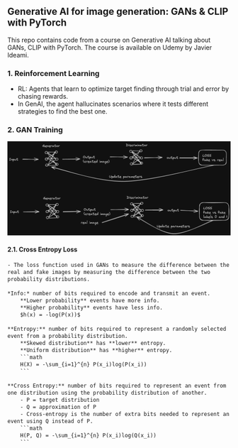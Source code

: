 ## Generative AI for image generation: GANs & CLIP with PyTorch

This repo contains code from a course on Generative AI talking about GANs, CLIP with PyTorch. The course is available on Udemy by Javier Ideami.

### 1. Reinforcement Learning
- RL: Agents that learn to optimize target finding through trial and error by chasing rewards.
- In GenAI, the agent hallucinates scenarios where it tests different strategies to find the best one.

### 2. GAN Training
 ![GAN Training](https://github.com/mgp87/GANs-CLIP-with-PyTorch/blob/main/GAN/GAN_Training.png)

 #### 2.1. Cross Entropy Loss
    - The loss function used in GANs to measure the difference between the real and fake images by measuring the difference between the two probability distributions.

    *Info:* number of bits required to encode and transmit an event.
        **Lower probability** events have more info.
        **Higher probability** events have less info.
        $h(x) = -log(P(x))$

    **Entropy:** number of bits required to represent a randomly selected event from a probability distribution.
        **Skewed distribution** has **lower** entropy.
        **Uniform distribution** has **higher** entropy.
        ```math
        H(X) = -\sum_{i=1}^{n} P(x_i)log(P(x_i))
        ```

    **Cross Entropy:** number of bits required to represent an event from one distribution using the probability distribution of another.
        - P = target distribution
        - Q = approximation of P
        - Cross-entropy is the number of extra bits needed to represent an event using Q instead of P.
        ```math
        H(P, Q) = -\sum_{i=1}^{n} P(x_i)log(Q(x_i))
        ```
